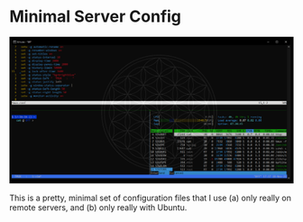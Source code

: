 # Minimal Server Config

![SSH'ing from Windows](example.png)

This is a pretty, minimal set of configuration files that I use (a) only really on remote servers, and (b) only really with Ubuntu. 

